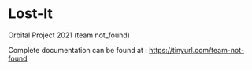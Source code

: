 # Lost-It
Orbital Project 2021 (team not_found)

Complete documentation can be found at : https://tinyurl.com/team-not-found





